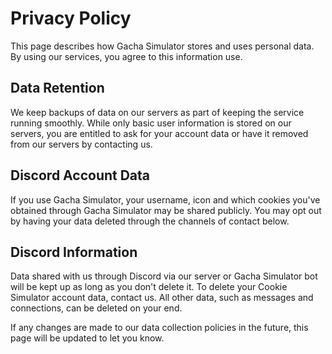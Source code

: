
<!DOCTYPE html>
<html>
  <head>
    <title>Privacy Policy</title>
  </head>
  <body>
    <h1>Privacy Policy</h1>
    <p>This page describes how Gacha Simulator stores and uses personal data. By using our services, you agree to this information use.</p>
    <h2>Data Retention</h2>
    <p>We keep backups of data on our servers as part of keeping the service running smoothly. While only basic user information is stored on our servers, you are entitled to ask for your account data or have it removed from our servers by contacting us.</p>
    <h2>Discord Account Data</h2>
    <p>If you use Gacha Simulator, your username, icon and which cookies you've obtained through Gacha Simulator may be shared publicly. You may opt out by having your data deleted through the channels of contact below.</p>
    <h2>Discord Information</h2>
    <p>Data shared with us through Discord via our server or Gacha Simulator bot will be kept up as long as you don't delete it. To delete your Cookie Simulator account data, contact us. All other data, such as messages and connections, can be deleted on your end.</p>
    <p>If any changes are made to our data collection policies in the future, this page will be updated to let you know.</p>
  </body>
</html>
